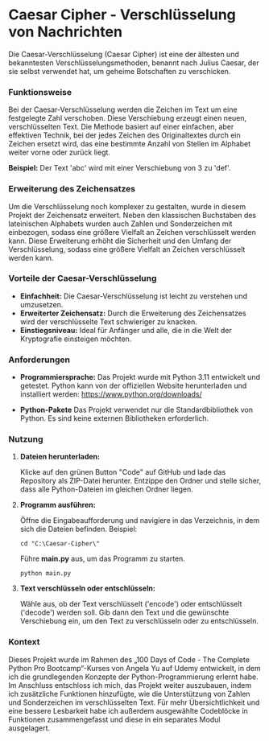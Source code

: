 
# Caesar Cipher - Verschlüsselung von Nachrichten
Die Caesar-Verschlüsselung (Caesar Cipher) ist eine der ältesten und bekanntesten Verschlüsselungsmethoden, benannt nach Julius Caesar, der sie selbst verwendet hat, um geheime Botschaften zu verschicken.


### Funktionsweise
Bei der Caesar-Verschlüsselung werden die Zeichen im Text um eine festgelegte Zahl verschoben. Diese Verschiebung erzeugt einen neuen, verschlüsselten Text. Die Methode basiert auf einer einfachen, aber effektiven Technik, bei der jedes Zeichen des Originaltextes durch ein Zeichen ersetzt wird, das eine bestimmte Anzahl von Stellen im Alphabet weiter vorne oder zurück liegt.

**Beispiel:** Der Text 'abc' wird mit einer Verschiebung von 3 zu 'def'.


### Erweiterung des Zeichensatzes
Um die Verschlüsselung noch komplexer zu gestalten, wurde in diesem Projekt der Zeichensatz erweitert. Neben den klassischen Buchstaben des lateinischen Alphabets wurden auch Zahlen und Sonderzeichen mit einbezogen, sodass eine größere Vielfalt an Zeichen verschlüsselt werden kann. Diese Erweiterung erhöht die Sicherheit und den Umfang der Verschlüsselung, sodass eine größere Vielfalt an Zeichen verschlüsselt werden kann.

### Vorteile der Caesar-Verschlüsselung
- **Einfachheit:** Die Caesar-Verschlüsselung ist leicht zu verstehen und umzusetzen.
- **Erweiterter Zeichensatz:** Durch die Erweiterung des Zeichensatzes wird der verschlüsselte Text schwieriger zu knacken.
- **Einstiegsniveau:** Ideal für Anfänger und alle, die in die Welt der Kryptografie einsteigen möchten.

### Anforderungen
- **Programmiersprache:**
Das Projekt wurde mit Python 3.11 entwickelt und getestet. 
Python kann von der offiziellen Website herunterladen und installiert werden: https://www.python.org/downloads/

- **Python-Pakete**
Das Projekt verwendet nur die Standardbibliothek von Python. Es sind keine externen Bibliotheken erforderlich.


### Nutzung
1. **Dateien herunterladen:**
   
   Klicke auf den grünen Button "Code" auf GitHub und lade das Repository als ZIP-Datei herunter.
   Entzippe den Ordner und stelle sicher, dass alle Python-Dateien im gleichen Ordner liegen.
   
3. **Programm ausführen:**
   
   Öffne die Eingabeaufforderung und navigiere in das Verzeichnis, in dem sich die Dateien befinden.
   Beispiel:

       cd "C:\Caesar-Cipher\"
   
   Führe **main.py** aus, um das Programm zu starten.

       python main.py
   
3. **Text verschlüsseln oder entschlüsseln:**
   
   Wähle aus, ob der Text verschlüsselt ('encode') oder entschlüsselt ('decode') werden soll. Gib dann den Text und die gewünschte Verschiebung ein, um den Text zu verschlüsseln oder zu entschlüsseln.


### Kontext
Dieses Projekt wurde im Rahmen des „100 Days of Code - The Complete Python Pro Bootcamp“-Kurses von Angela Yu auf Udemy entwickelt, in dem ich die grundlegenden Konzepte der Python-Programmierung erlernt habe. Im Anschluss entschloss ich mich, das Projekt weiter auszubauen, indem ich zusätzliche Funktionen hinzufügte, wie die Unterstützung von Zahlen und Sonderzeichen im verschlüsselten Text. Für mehr Übersichtlichkeit und eine bessere Lesbarkeit habe ich außerdem ausgewählte Codeblöcke in Funktionen zusammengefasst und diese in ein separates Modul ausgelagert.



